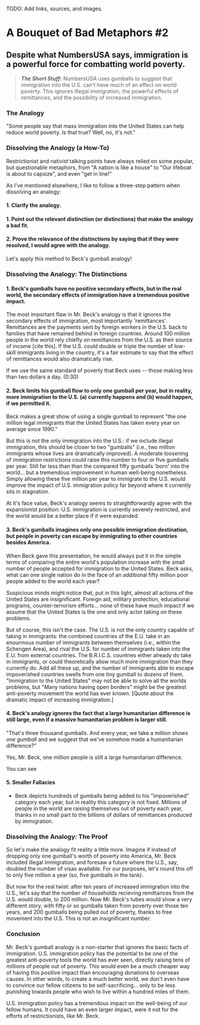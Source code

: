 TODO: Add links, sources, and images.

# A Bouquet of Bad Metaphors #2
## Despite what NumbersUSA says, immigration is a powerful force for combatting world poverty.

>**_The Short Stuff:_** NumbersUSA uses gumballs to suggest that immigration into the U.S. can't have much of an effect on world poverty. This ignores illegal immigration, the powerful effects of remittances, and the 
possibility of increased immigration.

### The Analogy

"Some people say that mass immigration into the United States can help reduce world poverty. Is that true? Well, no, it's not."




### Dissolving the Analogy (a How-To)

Restrictionist and nativist talking points have always relied on some popular, but questionable metaphors, from "A nation is like a house" to "Our lifeboat is about to capsize", and even "get in line!"

As I've mentioned elsewhere, I like to follow a three-step pattern when dissolving an analogy:
#### 1. Clarify the analogy.
#### 1. Point out the relevant distinction (or distinctions) that make the analogy a bad fit.
#### 2. Prove the relevance of the distinctions by saying that if they were resolved, I would agree with the analogy.

Let's apply this method to Beck's gumball analogy!

### Dissolving the Analogy: The Distinctions

#### 1. Beck's gumballs have no positive secondary effects, but in the real world, the secondary effects of immigration have a tremendous positive impact.

The most important flaw in Mr. Beck's analogy is that it ignores the secondary effects of immigration, most importantly 'remittances'. Remittances
are the payments sent by foreign workers in the U.S. back to families that have remained behind in foreign countries. Around 100 million 
people in the world rely chiefly on remittances from the U.S. as their source of income [cite this]. If the U.S. could double or triple the number of low-skill immigrants
living in the country, it's a fair estimate to say that the effect of remittances would also dramatically rise.

If we use the same standard of poverty that Beck uses -- those making less than two dollars a day. (0:30)

#### 2. Beck limits his gumball flow to only one gumball per year, but in reality, more immigration to the U.S. (a) currently happens and (b) would happen, if we permitted it.

Beck makes a great show of using a single gumball to represent "the one million legal immigrants that the United States has taken every year on average since 1990."

But this is not the only immigration into the U.S.: if we include illegal immigration, this should be closer to two "gumballs" (i.e., two million immigrants whose lives are dramatically improved). A moderate loosening of immigration restrictions could raise this number to four or five gumballs per year. Still far less than than the compared fifty gumballs 'born' into the world... but a tremendous improvement in human well-being nonetheless. Simply allowing these five million per year to immigrate to the U.S. would improve the impact of U.S. immigration policy far beyond where it currently sits in stagnation.

At it's face value, Beck's analogy seems to straightforwardly agree with the expansionist position: U.S. immigration is currently severely restricted, and the world would be a better place if it were expanded.

#### 3. Beck's gumballs imagines only one possible immigration destination, but people in poverty can escape by immigrating to other countries besides America.

When Beck gave this presentation, he would always put it in the simple terms of comparing the entire world's population increase with the small number of people accepted for immigration to the United States. Beck asks, what can one single nation do in the face of an additional fifty million poor people added to the world each year?

Suspicious minds might notice that, put in this light, almost all actions of the United States are insignificant. Foreign aid, military protection, educational programs, counter-terrorism efforts... none of these have much impact if we assume that the United States is the one and only actor taking on these problems.

But of course, this isn't the case. The U.S. is not the only country capable of taking in immigrants: the combined countries of the E.U. take in an enourmous number of immigrants between themselves (i.e., within the Schengen Area), and rival the U.S. for number of immigrants taken into the E.U. from external countries. The B.R.I.C.S. countries either already do take in immigrants, or could theoretically allow much more immigration than they currently do. Add all these up, and the number of immigrants able to escape impoverished countries swells from one tiny gumball to dozens of them. "Immigration to the United States" may not be able to solve all the worlds problems, but "Many nations having open borders" might be the greatest anti-poverty movement the world has ever known. [Quote about the dramatic impact of increasing immigration.]



#### 4. Beck's analogy ignores the fact that a large humanitarian difference is still large, even if a massive humanitarian problem is larger still.

"That's three thousand gumballs. And every year, we take a million *shows one gumball* and we suggest that we've somehow made a humanitarian difference?"

Yes, Mr. Beck, one million people is still a large humanitarian difference.

You can see 



#### 5. Smaller Fallacies

 * Beck depicts hundreds of gumballs being added to his "impoverished" category each year, but in reality this category is not fixed. Millions of people in the world are raising themselves out of poverty each year, thanks in no small part to the billions of dollars of remittances produced by immigration.
   

### Dissolving the Analogy: The Proof

So let's make the analogy fit reality a little more.
Imagine if instead of dropping only one gumball's worth of poverty into America, Mr. Beck included illegal immigration, and foresaw a future where the U.S., say, doubled the number of visas available.
For our purposes, let's round this off to only five million a year (so, five gumballs in the tank).

But now for the real twist: after ten years of increased immigration into the U.S., let's say that the number of households recieving remittances from the U.S. would double, to 200 million.
Now Mr. Beck's tubes would show a very different story, with fifty or so gumballs taken from poverty over those ten years, and 200 gumballs being pulled out of poverty, thanks to free movement into the U.S. This is not an insignificant number.

### Conclusion

Mr. Beck's gumball analogy is a non-starter that ignores the basic facts of immigration. U.S. immigration policy has the potential to be one of the greatest anti-poverty tools the world has ever seen, directly raising tens of millions of people out of poverty. This would even be a much cheaper way of having this positive impact than encouraging donations to overseas causes. In other words, to create a much better world, we don't even have to convince our fellow citizens to be self-sacrificing... only to be less punishing towards people who wish to live within a hundred miles of them.

U.S. immigration policy has a tremendous impact on the well-being of our fellow humans. It could have an even larger impact, were it not for the efforts of restrictionists, like Mr. Beck. 




